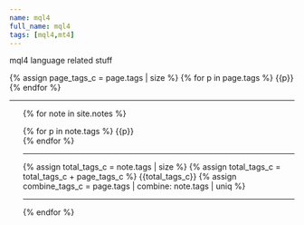 ```yaml
---
name: mql4
full_name: mql4
tags: [mql4,mt4]
---
```

mql4 language related stuff

{% assign page_tags_c = page.tags | size %}
{% for p in page.tags  %}
{{p}}<br />
{% endfor %}
<hr />
<ul>
  {% for note in site.notes %}
  
{% for p in note.tags  %}
{{p}}<br />
{% endfor %}
<hr />
    {% assign total_tags_c = note.tags | size %}
    {% assign total_tags_c = total_tags_c + page_tags_c %}
{{total_tags_c}}
    {% assign combine_tags_c = page.tags | combine: note.tags | uniq %}
    <hr />
  {% endfor %}
  
</ul>